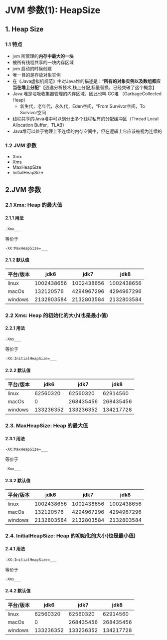 # JVM 参数(1): HeapSize



## 1. Heap Size

### 1.1 特点

- jvm 所管理的**内存中最大的一块**
- 被所有线程共享的一块内存区域
- jvm 启动的时候创建
- 唯一目的是存放对象实例
- 在《Java虚拟机规范》中对Java堆的描述是：“**所有的对象实例以及数组都应当在堆上分配**”【逃逸分析技术,栈上分配,标量替换，已经突破了这个概念】
- Java 堆是垃圾收集器管理的内存区域，因此也叫 GC堆 （GarbageCollected Heap）
  - 新生代，老年代，永久代，Eden空间，“From Survivor空间，To Survivor空间
- 线程共享的Java堆中可以划分出多个线程私有的分配缓冲区（Thread Local Allocation Buffer，TLAB）
- Java堆可以处于物理上不连续的内存空间中，但在逻辑上它应该被视为连续的



### 1.2 JVM 参数

- Xmx
- Xms
- MaxHeapSize
- InitialHeapSize


## 2.JVM 参数
### 2.1 Xmx: Heap 的最大值

#### 2.1.1 用法

```
-Xmx___
```

等价于

```
-XX:MaxHeapSize=___
```

#### 2.1.2 默认值

| 平台/版本 | jdk6 | jdk7 | jdk8 |
| --------- | ---- | ---- | ---- |
|linux|1002438656|1002438656|1002438656|
|macOs|132120576|4294967296|4294967296|
|windows|2132803584|2132803584|2132803584|



### 2.2 Xms: Heap 的初始化的大小(也是最小值)

#### 2.2.1 用法

```
-Xms___
```

等价于

```
-XX:InitialHeapSize=___
```

#### 2.2.2 默认值

| 平台/版本 | jdk6      | jdk7      | jdk8      |
| --------- | --------- | --------- | --------- |
| linux     | 62560320  | 62560320  | 62914560  |
| macOs     | 0         | 268435456 | 268435456 |
| windows   | 133236352 | 133236352 | 134217728 |



### 2.3. MaxHeapSize: Heap 的最大值

#### 2.3.1 用法

```
-XX:MaxHeapSize=___
```

等价于

```
-Xmx___
```

#### 2.3.2 默认值

| 平台/版本 | jdk6       | jdk7       | jdk8       |
| --------- | ---------- | ---------- | ---------- |
| linux     | 1002438656 | 1002438656 | 1002438656 |
| macOs     | 132120576  | 4294967296 | 4294967296 |
| windows   | 2132803584 | 2132803584 | 2132803584 |





### 2.4. InitialHeapSize: Heap 的初始化的大小(也是最小值)

#### 2.4.1 用法

```
-XX:InitialHeapSize=___
```

等价于

```
-Xms___
```

#### 2.4.2 默认值

| 平台/版本 | jdk6      | jdk7      | jdk8      |
| --------- | --------- | --------- | --------- |
| linux     | 62560320  | 62560320  | 62914560  |
| macOs     | 0         | 268435456 | 268435456 |
| windows   | 133236352 | 133236352 | 134217728 |

